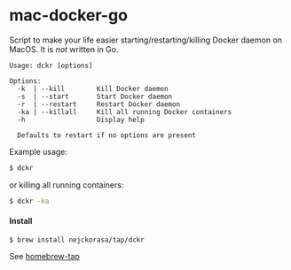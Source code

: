 # mac-docker-go

Script to make your life easier starting/restarting/killing Docker daemon on MacOS. It is *not* written in Go.

```
Usage: dckr [options]

Options:
  -k  | --kill        Kill Docker daemon
  -s  | --start       Start Docker daemon
  -r  | --restart     Restart Docker daemon
  -ka | --killall     Kill all running Docker containers
  -h                  Display help

  Defaults to restart if no options are present

```


Example usage:

```bash
$ dckr
```

or killing all running containers:

```bash
$ dckr -ka
```


#### Install

```
$ brew install nejckorasa/tap/dckr
```

See [homebrew-tap](https://github.com/nejckorasa/homebrew-tap)
